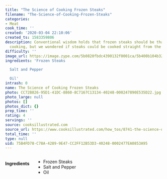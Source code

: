 ```yaml
---
title: "The Science of Cooking Frozen Steaks"
filename: "The-Science-of-Cooking-Frozen-Steaks"
categories:
- Meat
cook_time: ''
created: '2020-03-04 22:10:06'
created_ts: 1583359806
description: Conventional wisdom holds that frozen steaks should be thawed before
  cooking, but we wondered if steaks could be cooked straight from the freezer.
difficulty: ''
image_url: https://image.zype.com/5b0820fbdc4390132f0001ca/5b400b104b32992a31061223/custom_thumbnail/240.jpeg?1532618163
ingredients: 'Frozen Steaks

  Salt and Pepper

  Oil'
intrash: 0
name: The Science of Cooking Frozen Steaks
photo: CC72B826-95D1-41DC-8860-8C7167C13134-40248-000247890E535D22.jpg
photo_large: null
photos: []
photos_dict: {}
prep_time: ''
rating: 4
servings: ''
source: cooksillustrated.com
source_url: https://www.cooksillustrated.com/how_tos/8741-the-science-of-cooking-frozen-steaks?t=1583359622
total_time: ''
type: null
uid: 75B4FD78-C78A-4289-9E47-CC2FF12B53D3-40248-0002477EA0853A95
---
```

<div class="large-8 medium-7 columns" id="writeup">	</div><!-- #writeup -->
</div><!-- #row-one -->
<div class="row" id="row-two">	<div class="medium-4 small-5 columns"><h4 id="ingredients">Ingredients</h4><div class="box box-ingredients content"><ul>
<li>Frozen Steaks</li>
<li>Salt and Pepper</li>
<li>Oil</li>
</ul>
</div>	</div>	<div class="medium-6 small-7 columns">	</div>